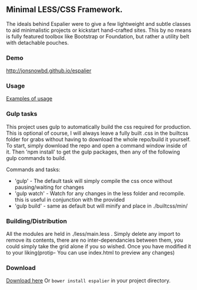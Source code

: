 ## Minimal LESS/CSS Framework.
The ideals behind Espalier were to give a few lightweight and subtle classes to aid minimalistic projects or kickstart hand-crafted sites.
This by no means is fully featured toolbox like Bootstrap or Foundation, but rather a utility belt with detachable pouches.

### Demo

http://jonsnowbd.github.io/espalier


### Usage

[Examples of usage](https://github.com/JonSnowbd/espalier/wiki/Class-snippets)

### Gulp tasks
This project uses gulp to automatically build the css required for production. This is optional of course, I will always leave a fully built .css in the builtcss folder for grabs without having to download the whole repo/build it yourself. To start, simply download the repo and open a command window inside of it. Then 'npm install' to get the gulp packages, then any of the following gulp commands to build.

Commands and tasks:
* 'gulp' - The default task will simply compile the css once without pausing/waiting for changes
* 'gulp watch' - Watch for any changes in the less folder and recompile. this is useful in conjunction with the provided 
* 'gulp build' - same as default but will minify and place in ./builtcss/min/

### Building/Distribution
All the modules are held in ./less/main.less . Simply delete any import to remove its contents, there are no inter-dependancies between them, you could simply take the grid alone if you so wished. Once you have modified it to your liking(protip- You can use index.html to preview any changes)

### Download
[Download here](https://github.com/JonSnowbd/espalier/releases/download/v1.0.1/espalier.zip)
Or `bower install espalier` in your project directory.
